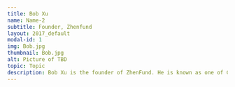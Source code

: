```yaml
---
title: Bob Xu
name: Name-2
subtitle: Founder, Zhenfund
layout: 2017_default
modal-id: 1
img: Bob.jpg
thumbnail: Bob.jpg
alt: Picture of TBD
topic: Topic
description: Bob Xu is the founder of ZhenFund. He is known as one of China’s pioneering angel investors, with distinctions from Founder Magazine including “2011 Angel Investor of the Year,” “2012 Best Angel Fund in China,” and “2013 Best Angel investor in China.” Prior to founding ZhenFund, Xu was a Co-Founder of New Oriental Education & Technology Group, the largest provider of private education in China. In 2006, China Southern People’s Weekly voted Xu to be one of China’s “50 Most Charismatic People” and in 2004, Forbes Magazine listed Xu as one of China’s “Top 100 Celebrities.”
---
```

